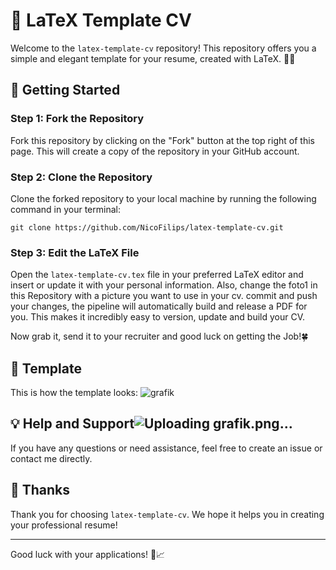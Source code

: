 # 📄 LaTeX Template CV

Welcome to the `latex-template-cv` repository! This repository offers you a simple and elegant template for your resume, created with LaTeX. 👔📝

## 🌟 Getting Started

### Step 1: Fork the Repository

Fork this repository by clicking on the "Fork" button at the top right of this page. This will create a copy of the repository in your GitHub account.

### Step 2: Clone the Repository

Clone the forked repository to your local machine by running the following command in your terminal:
```
git clone https://github.com/NicoFilips/latex-template-cv.git
```

### Step 3: Edit the LaTeX File

Open the `latex-template-cv.tex` file in your preferred LaTeX editor and insert or update it with your personal information.
Also, change the foto1 in this Repository with a picture you want to use in your cv.
commit and push your changes, the pipeline will automatically build and release a PDF for you.
This makes it incredibly easy to version, update and build your CV.

Now grab it, send it to your recruiter and good luck on getting the Job!🍀

## 📝 Template

This is how the template looks:
![grafik](https://github.com/NicoFilips/latex-template-cv/assets/35654361/8106fff2-0699-4f68-9abb-46e3892cd2d4)



## 💡 Help and Support![Uploading grafik.png…]()


If you have any questions or need assistance, feel free to create an issue or contact me directly.

## 🙌 Thanks

Thank you for choosing `latex-template-cv`. We hope it helps you in creating your professional resume!

---

Good luck with your applications! 🚀📈

